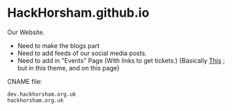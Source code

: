 # HackHorsham.github.io
Our Website.

- Need to make the blogs part
- Need to add feeds of our social media posts.
- Need to add in "Events" Page (With links to get tickets.) {Basically [This](https://dev.hackhorsham.org.uk/events) ; but in this theme, and on this page}

CNAME file:
```
dev.hackhorsham.org.uk
hackhorsham.org.uk
```